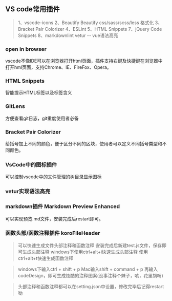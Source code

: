 <!--
 * @Author: whisperSec
 * @objectDescription: 文件描述
 * @Date: 2020-08-04 14:03:56
 * @LastEditors: 最后编辑者
 * @LastEditTime: 2020-10-26 19:20:35
-->
## VS code常用插件

> 1、vscode-icons
> 2、Beautify
> Beautify css/sass/scss/less 格式化
> 3、Bracket Pair Colorizer
> 4、ESLint
> 5、HTML Snippets
> 7、jQuery Code Snippets
> 8、markdownlint
> vetur -- vue语法高亮

### open in browser
vscode不像IDE可以在浏览器打开html页面，插件支持右键及快捷键在浏览器中打开hml页面，支持Chrome、IE、FireFox、Opera。

### HTML Snippets
智能提示HTML标签以及标签含义

### GitLens
方便查看git日志，git重度使用者必备

### Bracket Pair Colorizer
给括号加上不同的颜色，便于区分不同的区块，使用者可以定义不同括号类型和不同颜色。

### VsCode中的图标插件
可以控制vscode中的文件管理的树目录显示图标

### vetur实现语法高亮

### markdown插件 Markdown Preview Enhanced
可以实现预览.md文件，安装完成后restart即可。

### 函数头部/函数注释插件 koroFileHeader
> 可以快速生成文件头部注释和函数注释
> 安装完成后新建test.js文件，保存即可生成头部注释
> windows下使用ctrl+alt+i快速生成头部注释
> 使用ctrl+alt+t快速生成函数注释

> windows下输入ctrl + shift + p
> Mac输入shift + command + p
> 再输入codeDesign，即可生成炫酷的注释图案(没事注释个妹子，咳，花里胡哨)



> 头部注释和函数注释都可以在setting.json中设置，修改完毕后记得restart呦


